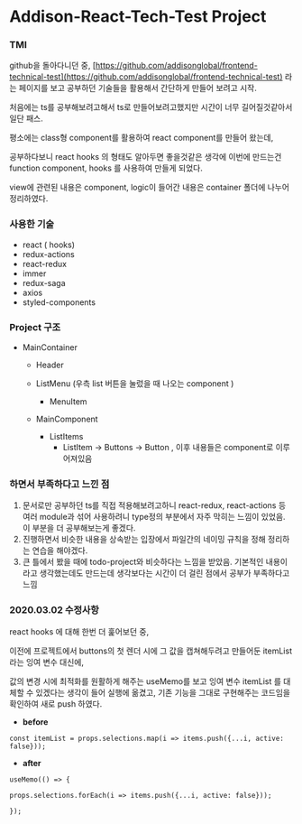 # Addison-React-Tech-Test Project

### TMI

github을 돌아다니던 중, [https://github.com/addisonglobal/frontend-technical-test](https://github.com/addisonglobal/frontend-technical-test) 라는 페이지를 보고 공부하던 기술들을 활용해서 간단하게 만들어 보려고 시작.

처음에는 ts를 공부해보려고해서 ts로 만들어보려고했지만 시간이 너무 길어질것같아서 일단 패스.

평소에는 class형 component를 활용하여 react component를 만들어 왔는데,

공부하다보니 react hooks 의 형태도 알아두면 좋을것같은 생각에 이번에 만드는건 function component, hooks 를 사용하여 만들게 되었다.

view에 관련된 내용은 component, logic이 들어간 내용은 container 폴더에 나누어 정리하였다.


### 사용한 기술

- react ( hooks)
- redux-actions
- react-redux
- immer
- redux-saga
- axios
- styled-components


### Project 구조

- MainContainer
    - Header

    - ListMenu (우측 list 버튼을 눌렀을 때 나오는 component )
        - MenuItem
    - MainComponent
        - ListItems
            - ListItem → Buttons → Button , 이후 내용들은 component로 이루어져있음


### 하면서 부족하다고 느낀 점

1. 문서로만 공부하던 ts를 직접 적용해보려고하니 react-redux, react-actions 등 여러 module과 섞어 사용하려니 type정의 부분에서 자주 막히는 느낌이 있었음. 이 부분을 더 공부해보는게 좋겠다.
2. 진행하면서 비슷한 내용을 상속받는 입장에서 파일간의 네이밍 규칙을 정해 정리하는 연습을 해야겠다.
3. 큰 틀에서 봤을 때에 todo-project와 비슷하다는 느낌을 받았음. 기본적인 내용이라고 생각했는데도 만드는데 생각보다는 시간이 더 걸린 점에서 공부가 부족하다고 느낌


### 2020.03.02 수정사항

react hooks 에 대해 한번 더 훑어보던 중, 

이전에 프로젝트에서 buttons의 첫 렌더 시에 그 값을 캡쳐해두려고 만들어둔 itemList 라는 잉여 변수 대신에,

값의 변경 시에 최적화를 원활하게 해주는 useMemo를 보고 잉여 변수 itemList 를 대체할 수 있겠다는 생각이 들어 실행에 옮겼고, 기존 기능을 그대로 구현해주는 코드임을 확인하여 새로 push 하였다.

- **before**

`const itemList = props.selections.map(i => items.push({...i, active: false}));`

- **after**

`useMemo(() => {`

`props.selections.forEach(i => items.push({...i, active: false}));`

`});`
